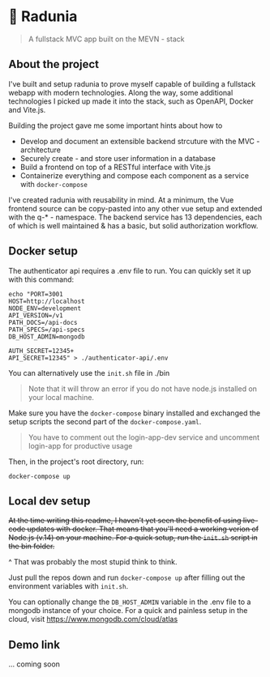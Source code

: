 # 🌇 Radunia

> A fullstack MVC app built on the MEVN - stack

## About the project

I've built and setup radunia to prove myself capable of building a fullstack webapp with modern technologies. Along the way, some additional technologies I picked up made it into the stack, such as OpenAPI, Docker and Vite.js.

Building the project gave me some important hints about how to

- Develop and document an extensible backend strcuture with the MVC - architecture
- Securely create - and store user information in a database
- Build a frontend on top of a RESTful interface with Vite.js
- Containerize everything and compose each component as a service with `docker-compose`

I've created radunia with reusability in mind. At a minimum, the Vue frontend source can be copy-pasted into any other vue setup and extended with the q-* - namespace. The backend service has 13 dependencies, each of which is well maintained & has a basic, but solid authorization workflow.

## Docker setup

The authenticator api requires a .env file to run. You can quickly set it up with this command:

```
echo "PORT=3001
HOST=http://localhost
NODE_ENV=development
API_VERSION=/v1
PATH_DOCS=/api-docs
PATH_SPECS=/api-specs
DB_HOST_ADMIN=mongodb

AUTH_SECRET=12345+
API_SECRET=12345" > ./authenticator-api/.env
```

You can alternatively use the `init.sh` file in ./bin

> Note that it will throw an error if you do not have node.js installed on your local machine.

Make sure you have the `docker-compose` binary installed and exchanged the setup scripts the second part of the `docker-compose.yaml`.

> You have to comment out the login-app-dev service and uncomment login-app for productive usage

Then, in the project's root directory, run:

```shell
docker-compose up
```

## Local dev setup

~~At the time writing this readme, I haven't yet seen the benefit of using live-code updates with docker. That means that you'll need a working verion of Node.js (v.14) on your machine. For a quick setup, run the `init.sh` script in the bin folder.~~

^ That was probably the most stupid think to think.

Just pull the repos down and run `docker-compose up` after filling out the environment variables with `init.sh`.

You can optionally change the `DB_HOST_ADMIN` variable in the .env file to a mongodb instance of your choice. For a quick and painless setup in the cloud, visit https://www.mongodb.com/cloud/atlas

## Demo link

... coming soon